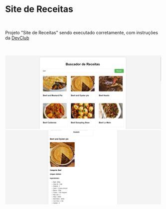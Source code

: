 <h1>Site de Receitas</h1>
<br>
<p>Projeto "Site de Receitas" sendo executado corretamente, com instruções da <a href="https://rodolfomori.com.br/devclub">DevClub</a></p>
<br>
<br>
<img src="https://github.com/GabrielRocha21/site-de-receitas/blob/master/assets/desktop-instructions.png?raw=true" width=500px> 
<img src="https://github.com/GabrielRocha21/site-de-receitas/blob/master/assets/desktop.png?raw=true" width=500px>
